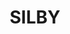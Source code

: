 ---
layout: list
title: SILBY
slug: dogs
menu: true
submenu: false
order: 2
description: >
  I LOVE SILBY💋
---